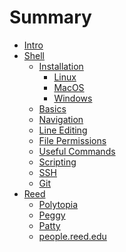 # Summary

- [Intro](./intro.md)
- [Shell](./shell/overview.md)
  - [Installation](./shell/installation/index.md)
    - [Linux](./shell/installation/linux.md)
    - [MacOS](./shell/installation/macos.md)
    - [Windows]()
  - [Basics](./shell/basics.md)
  - [Navigation](./shell/navigation.md)
  - [Line Editing](./shell/line-editing.md)
  - [File Permissions](./shell/file-perms.md)
  - [Useful Commands](./shell/useful-cmds.md)
  - [Scripting](./shell/scripting.md)
  - [SSH]()
  - [Git]()
- [Reed](./reed/overview.md)
  - [Polytopia](./reed/polytopia.md)
  - [Peggy]()
  - [Patty]()
  - [people.reed.edu]()
